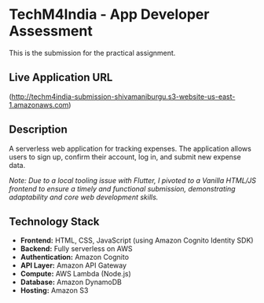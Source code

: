 # TechM4India - App Developer Assessment

This is the submission for the practical assignment.

## Live Application URL

(http://techm4india-submission-shivamaniburgu.s3-website-us-east-1.amazonaws.com)

## Description

A serverless web application for tracking expenses. The application allows users to sign up, confirm their account, log in, and submit new expense data. 

*Note: Due to a local tooling issue with Flutter, I pivoted to a Vanilla HTML/JS frontend to ensure a timely and functional submission, demonstrating adaptability and core web development skills.*

## Technology Stack

- **Frontend:** HTML, CSS, JavaScript (using Amazon Cognito Identity SDK)
- **Backend:** Fully serverless on AWS
- **Authentication:** Amazon Cognito
- **API Layer:** Amazon API Gateway
- **Compute:** AWS Lambda (Node.js)
- **Database:** Amazon DynamoDB
- **Hosting:** Amazon S3
